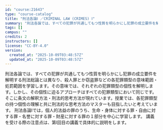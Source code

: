 ```yaml
---
id: "course:21643"
type: "course-catalog"
title: "刑法各論Ⅰ ／CRIMINAL LAW (CRIMES) Ⅰ"
summary: "刑法各論では、すべての犯罪が共通してもつ性質を明らかにし犯罪の成立要件を解明する刑法総論とは異なり、殺人罪とか窃盗罪などの各犯罪類型の意味範囲・処罰範囲を学習します。その意味では、それぞれの犯罪類型の個性を解明します。しかし、その個性に迫る…"
tags: []
campus: ""
credits: 2
instructors: []
license: "CC-BY-4.0"
version:
  created_at: "2025-10-09T03:48:57Z"
  updated_at: "2025-10-09T03:48:57Z"
---
```

刑法各論では、すべての犯罪が共通してもつ性質を明らかにし犯罪の成立要件を解明する刑法総論とは異なり、殺人罪とか窃盗罪などの各犯罪類型の意味範囲・処罰範囲を学習します。その意味では、それぞれの犯罪類型の個性を解明します。しかし、その個性に迫るアプローチはすべての犯罪類型において同じです。そこに条文の解釈方法・刑法的思考方法が現れています。授業では、各犯罪類型の持つ個性の理解と共に刑法的な思考方法のマスターも目指したいと考えています。 刑法各論Ⅰでは，個人的法益の罪のうち、生命・身体に対する罪・自由に対する罪・名誉に対する罪・財産に対する罪の１部分を中心に学習します。 講義を受ける際の注意点は、第Ⅰ回目の講義で具体的に説明をします。
